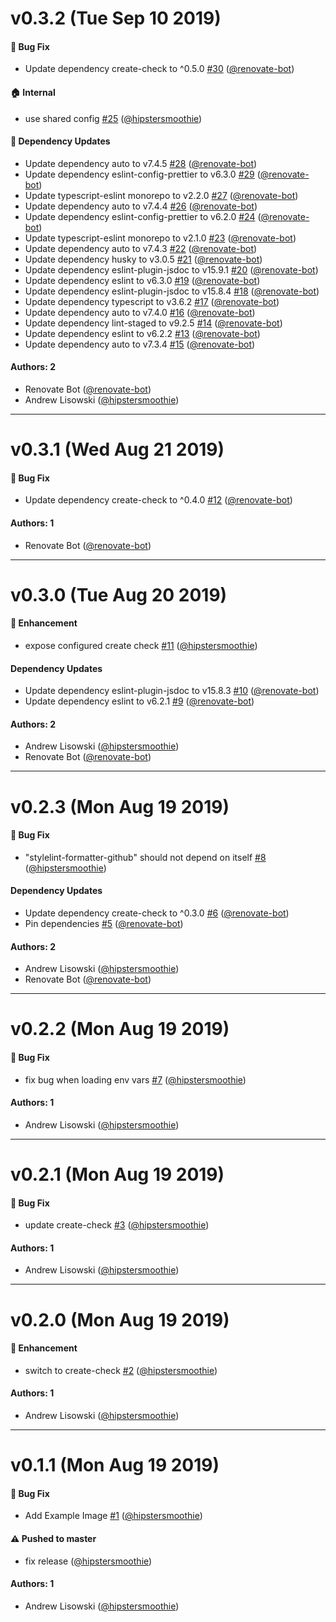 # v0.3.2 (Tue Sep 10 2019)

#### 🐛  Bug Fix

- Update dependency create-check to ^0.5.0 [#30](https://github.com/hipstersmoothie/stylelint-formatter-github/pull/30) ([@renovate-bot](https://github.com/renovate-bot))

#### 🏠  Internal

- use shared config [#25](https://github.com/hipstersmoothie/stylelint-formatter-github/pull/25) ([@hipstersmoothie](https://github.com/hipstersmoothie))

#### 🔩 Dependency Updates

- Update dependency auto to v7.4.5 [#28](https://github.com/hipstersmoothie/stylelint-formatter-github/pull/28) ([@renovate-bot](https://github.com/renovate-bot))
- Update dependency eslint-config-prettier to v6.3.0 [#29](https://github.com/hipstersmoothie/stylelint-formatter-github/pull/29) ([@renovate-bot](https://github.com/renovate-bot))
- Update typescript-eslint monorepo to v2.2.0 [#27](https://github.com/hipstersmoothie/stylelint-formatter-github/pull/27) ([@renovate-bot](https://github.com/renovate-bot))
- Update dependency auto to v7.4.4 [#26](https://github.com/hipstersmoothie/stylelint-formatter-github/pull/26) ([@renovate-bot](https://github.com/renovate-bot))
- Update dependency eslint-config-prettier to v6.2.0 [#24](https://github.com/hipstersmoothie/stylelint-formatter-github/pull/24) ([@renovate-bot](https://github.com/renovate-bot))
- Update typescript-eslint monorepo to v2.1.0 [#23](https://github.com/hipstersmoothie/stylelint-formatter-github/pull/23) ([@renovate-bot](https://github.com/renovate-bot))
- Update dependency auto to v7.4.3 [#22](https://github.com/hipstersmoothie/stylelint-formatter-github/pull/22) ([@renovate-bot](https://github.com/renovate-bot))
- Update dependency husky to v3.0.5 [#21](https://github.com/hipstersmoothie/stylelint-formatter-github/pull/21) ([@renovate-bot](https://github.com/renovate-bot))
- Update dependency eslint-plugin-jsdoc to v15.9.1 [#20](https://github.com/hipstersmoothie/stylelint-formatter-github/pull/20) ([@renovate-bot](https://github.com/renovate-bot))
- Update dependency eslint to v6.3.0 [#19](https://github.com/hipstersmoothie/stylelint-formatter-github/pull/19) ([@renovate-bot](https://github.com/renovate-bot))
- Update dependency eslint-plugin-jsdoc to v15.8.4 [#18](https://github.com/hipstersmoothie/stylelint-formatter-github/pull/18) ([@renovate-bot](https://github.com/renovate-bot))
- Update dependency typescript to v3.6.2 [#17](https://github.com/hipstersmoothie/stylelint-formatter-github/pull/17) ([@renovate-bot](https://github.com/renovate-bot))
- Update dependency auto to v7.4.0 [#16](https://github.com/hipstersmoothie/stylelint-formatter-github/pull/16) ([@renovate-bot](https://github.com/renovate-bot))
- Update dependency lint-staged to v9.2.5 [#14](https://github.com/hipstersmoothie/stylelint-formatter-github/pull/14) ([@renovate-bot](https://github.com/renovate-bot))
- Update dependency eslint to v6.2.2 [#13](https://github.com/hipstersmoothie/stylelint-formatter-github/pull/13) ([@renovate-bot](https://github.com/renovate-bot))
- Update dependency auto to v7.3.4 [#15](https://github.com/hipstersmoothie/stylelint-formatter-github/pull/15) ([@renovate-bot](https://github.com/renovate-bot))

#### Authors: 2

- Renovate Bot ([@renovate-bot](https://github.com/renovate-bot))
- Andrew Lisowski ([@hipstersmoothie](https://github.com/hipstersmoothie))

---

# v0.3.1 (Wed Aug 21 2019)

#### 🐛  Bug Fix

- Update dependency create-check to ^0.4.0 [#12](https://github.com/hipstersmoothie/stylelint-formatter-github/pull/12) ([@renovate-bot](https://github.com/renovate-bot))

#### Authors: 1

- Renovate Bot ([@renovate-bot](https://github.com/renovate-bot))

---

# v0.3.0 (Tue Aug 20 2019)

#### 🚀  Enhancement

- expose configured create check [#11](https://github.com/hipstersmoothie/stylelint-formatter-github/pull/11) ([@hipstersmoothie](https://github.com/hipstersmoothie))

#### Dependency Updates

- Update dependency eslint-plugin-jsdoc to v15.8.3 [#10](https://github.com/hipstersmoothie/stylelint-formatter-github/pull/10) ([@renovate-bot](https://github.com/renovate-bot))
- Update dependency eslint to v6.2.1 [#9](https://github.com/hipstersmoothie/stylelint-formatter-github/pull/9) ([@renovate-bot](https://github.com/renovate-bot))

#### Authors: 2

- Andrew Lisowski ([@hipstersmoothie](https://github.com/hipstersmoothie))
- Renovate Bot ([@renovate-bot](https://github.com/renovate-bot))

---

# v0.2.3 (Mon Aug 19 2019)

#### 🐛  Bug Fix

- "stylelint-formatter-github" should not depend on itself [#8](https://github.com/hipstersmoothie/stylelint-formatter-github/pull/8) ([@hipstersmoothie](https://github.com/hipstersmoothie))

#### Dependency Updates

- Update dependency create-check to ^0.3.0 [#6](https://github.com/hipstersmoothie/stylelint-formatter-github/pull/6) ([@renovate-bot](https://github.com/renovate-bot))
- Pin dependencies [#5](https://github.com/hipstersmoothie/stylelint-formatter-github/pull/5) ([@renovate-bot](https://github.com/renovate-bot))

#### Authors: 2

- Andrew Lisowski ([@hipstersmoothie](https://github.com/hipstersmoothie))
- Renovate Bot ([@renovate-bot](https://github.com/renovate-bot))

---

# v0.2.2 (Mon Aug 19 2019)

#### 🐛  Bug Fix

- fix bug when loading env vars [#7](https://github.com/hipstersmoothie/stylelint-formatter-github/pull/7) ([@hipstersmoothie](https://github.com/hipstersmoothie))

#### Authors: 1

- Andrew Lisowski ([@hipstersmoothie](https://github.com/hipstersmoothie))

---

# v0.2.1 (Mon Aug 19 2019)

#### 🐛  Bug Fix

- update create-check [#3](https://github.com/hipstersmoothie/stylelint-formatter-github/pull/3) ([@hipstersmoothie](https://github.com/hipstersmoothie))

#### Authors: 1

- Andrew Lisowski ([@hipstersmoothie](https://github.com/hipstersmoothie))

---

# v0.2.0 (Mon Aug 19 2019)

#### 🚀  Enhancement

- switch to create-check [#2](https://github.com/hipstersmoothie/stylelint-formatter-github/pull/2) ([@hipstersmoothie](https://github.com/hipstersmoothie))

#### Authors: 1

- Andrew Lisowski ([@hipstersmoothie](https://github.com/hipstersmoothie))

---

# v0.1.1 (Mon Aug 19 2019)

#### 🐛  Bug Fix

- Add Example Image [#1](https://github.com/hipstersmoothie/stylelint-formatter-github/pull/1) ([@hipstersmoothie](https://github.com/hipstersmoothie))

#### ⚠️  Pushed to master

- fix release  ([@hipstersmoothie](https://github.com/hipstersmoothie))

#### Authors: 1

- Andrew Lisowski ([@hipstersmoothie](https://github.com/hipstersmoothie))